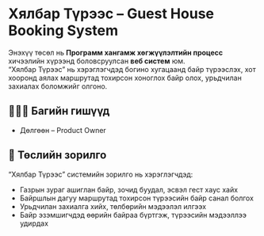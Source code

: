 # Хялбар Түрээс – Guest House Booking System

Энэхүү төсөл нь **Программ хангамж хөгжүүлэлтийн процесс** хичээлийн хүрээнд боловсруулсан **веб систем** юм.  
“Хялбар Түрээс” нь хэрэглэгчдэд богино хугацаанд байр түрээслэх, хот хооронд аялах маршрутад тохирсон хоноглох байр олох, урьдчилан захиалах боломжийг олгоно.  

## 🧑‍🤝‍🧑 Багийн гишүүд
- Дөлгөөн – Product Owner  

## 🎯 Төслийн зорилго
“Хялбар Түрээс” системийн зорилго нь хэрэглэгчдэд:
- Газрын зураг ашиглан байр, зочид буудал, эсвэл гест хаус хайх  
- Байршлын дагуу маршрутад тохирсон түрээсийн байр санал болгох  
- Урьдчилан захиалга хийх, төлбөрийн мэдээлэл илгээх  
- Байр эзэмшигчдэд өөрийн байраа бүртгэж, түрээсийн мэдээллээ удирдах  
